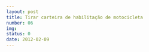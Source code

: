```yaml
---
layout: post
title: Tirar carteira de habilitação de motocicleta
number: 06
img:
status: 0
date: 2012-02-09
---
```


